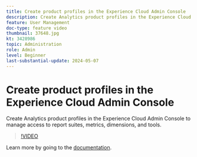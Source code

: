 ```yaml
---
title: Create product profiles in the Experience Cloud Admin Console
description: Create Analytics product profiles in the Experience Cloud Admin Console to manage access to report suites, metrics, dimensions, and tools.
feature: User Management
doc-type: feature video
thumbnail: 37648.jpg
kt: 3428986
topic: Administration
role: Admin
level: Beginner
last-substantial-update: 2024-05-07
---
```

# Create product profiles in the Experience Cloud Admin Console

Create Analytics product profiles in the Experience Cloud Admin Console to manage access to report suites, metrics, dimensions, and tools.

>[!VIDEO](https://video.tv.adobe.com/v/3428986/?learn=on)

Learn more by going to the [documentation](https://experienceleague.adobe.com/en/docs/analytics/admin/admin-console/permissions/product-profile).
